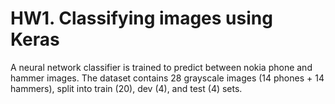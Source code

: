 # HW1. Classifying images using Keras

A neural network classifier is trained to predict between nokia phone and hammer images.
The dataset contains 28 grayscale images (14 phones + 14 hammers), split into train (20), dev (4), and test (4) sets.

